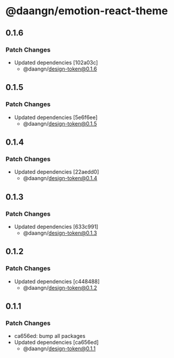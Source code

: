 # @daangn/emotion-react-theme

## 0.1.6

### Patch Changes

- Updated dependencies [102a03c]
  - @daangn/design-token@0.1.6

## 0.1.5

### Patch Changes

- Updated dependencies [5e6f6ee]
  - @daangn/design-token@0.1.5

## 0.1.4

### Patch Changes

- Updated dependencies [22aedd0]
  - @daangn/design-token@0.1.4

## 0.1.3

### Patch Changes

- Updated dependencies [633c991]
  - @daangn/design-token@0.1.3

## 0.1.2

### Patch Changes

- Updated dependencies [c448488]
  - @daangn/design-token@0.1.2

## 0.1.1

### Patch Changes

- ca656ed: bump all packages
- Updated dependencies [ca656ed]
  - @daangn/design-token@0.1.1
